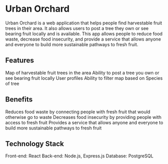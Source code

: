 # Urban Orchard

Urban Orchard is a web application that helps people find harvestable fruit trees in their area. It also allows users to post a tree they own or see bearing fruit locally and is available. This app allows people to reduce food waste, decrease food insecurity, and provide a service that allows anyone and everyone to build more sustainable pathways to fresh fruit.

## Features
Map of harvestable fruit trees in the area
Ability to post a tree you own or see bearing fruit locally
User profiles
Ability to filter map based on Species of tree

## Benefits
Reduces food waste by connecting people with fresh fruit that would otherwise go to waste
Decreases food insecurity by providing people with access to fresh fruit
Provides a service that allows anyone and everyone to build more sustainable pathways to fresh fruit
## Technology Stack
Front-end: React
Back-end: Node.js, Express.js
Database: PostgreSQL
